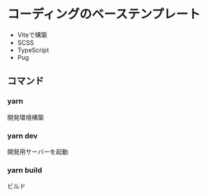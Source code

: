 # コーディングのベーステンプレート

- Viteで構築
- SCSS
- TypeScript
- Pug

## コマンド

### yarn
開発環境構築

### yarn dev
開発用サーバーを起動

### yarn build
ビルド